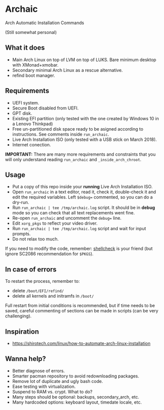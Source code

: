 # Archaic

Arch Automatic Installation Commands

(Still somewhat personal)

## What it does

- Main Arch Linux on top of LVM on top of LUKS. Bare minimum desktop with XMonad+xmobar.
- Secondary minimal Arch Linux as a rescue alternative.
- refind boot manager.

## Requirements

- UEFI system.
- Secure Boot disabled from UEFI.
- GPT disk.
- Existing EFI partition (only tested with the one created by Windows 10 in a Lenovo Thinkpad)
- Free un-partitioned disk space ready to be asigned according to instructions. See comments inside `run_archaic`.
- Live Arch Installation ISO (only tested with a USB stick on March 2018).
- Internet conection.

**IMPORTANT:** There are many more requirements and constraints that you will only understand reading `run_archaic` and `_inside_arch_chroot`.

## Usage

- Put a copy of this repo inside your **running** Live Arch Installation ISO.
- Open `run_archaic` in a text editor, read it, check it, double-check it and edit the required variables. Left `$debug=` commented, so you can do a dry-run.
- Run `run_archaic | tee /tmp/archaic.log` script. It should be in **debug** mode so you can check that all text replacements went fine.
- Re-open `run_archaic` and uncomment the `debug=` line.
- Edit `xorg_pkgs` to reflect your video driver.
- Run `run_archaic | tee /tmp/archaic.log` script and wait for input prompts.
- Do not relax too much.

If you need to modify the code, remember: [shellcheck](https://github.com/koalaman/shellcheck) is your friend
(but ignore SC2086 recommendation for `$PKGS`).


## In case of errors

To restart the process, remember to:
- delete `/boot/EFI/refind/`
- delete all kernels and initramfs in `/boot/`

Full restart from initial conditions is recommended, but if time needs to be saved, careful commenting of sections can be made in scripts (can be very challenging).

## Inspiration

- https://shirotech.com/linux/how-to-automate-arch-linux-installation

## Wanna help?

- Better diagnose of errors.
- Smarter pacman repository to avoid redownloading packages.
- Remove lot of duplicate and ugly bash code.
- Ease testing with virtualization.
- Suspend to RAM vs. crypt. What to do?
- Many steps should be optional: backups, secondary_arch, etc.
- Many hardcoded options: keyboard layout, timedate locale, etc.
